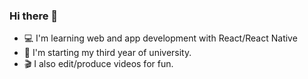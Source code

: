 ### Hi there 👋 
- :computer: I'm learning web and app development with React/React Native
- 🏫 I'm starting my third year of university.
- 🎬 I also edit/produce videos for fun.
